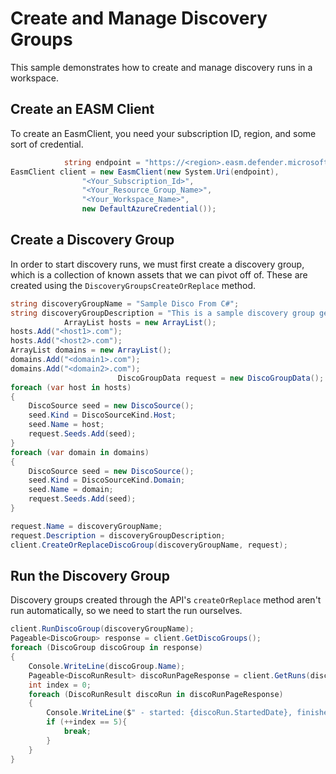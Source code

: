 # Create and Manage Discovery Groups

This sample demonstrates how to create and manage discovery runs in a workspace.

## Create an EASM Client

To create an EasmClient, you need your subscription ID, region, and some sort of credential.

```C# Snippet:Sample2_DiscoveryGroups_Create_Client
            string endpoint = "https://<region>.easm.defender.microsoft.com";
EasmClient client = new EasmClient(new System.Uri(endpoint),
                "<Your_Subscription_Id>",
                "<Your_Resource_Group_Name>",
                "<Your_Workspace_Name>",
                new DefaultAzureCredential());
```

## Create a Discovery Group


In order to start discovery runs, we must first create a discovery group, which is a collection of known assets that we can pivot off of. These are created using the `DiscoveryGroupsCreateOrReplace` method.

```C# Snippet:Sample2_DiscoveryGroups_Create_Discovery_Group
string discoveryGroupName = "Sample Disco From C#";
string discoveryGroupDescription = "This is a sample discovery group generated from C#";
            ArrayList hosts = new ArrayList();
hosts.Add("<host1>.com");
hosts.Add("<host2>.com");
ArrayList domains = new ArrayList();
domains.Add("<domain1>.com");
domains.Add("<domain2>.com");
                        DiscoGroupData request = new DiscoGroupData();
foreach (var host in hosts)
{
    DiscoSource seed = new DiscoSource();
    seed.Kind = DiscoSourceKind.Host;
    seed.Name = host;
    request.Seeds.Add(seed);
}
foreach (var domain in domains)
{
    DiscoSource seed = new DiscoSource();
    seed.Kind = DiscoSourceKind.Domain;
    seed.Name = domain;
    request.Seeds.Add(seed);
}

request.Name = discoveryGroupName;
request.Description = discoveryGroupDescription;
client.CreateOrReplaceDiscoGroup(discoveryGroupName, request);
```

## Run the Discovery Group

Discovery groups created through the API's `createOrReplace` method aren't run automatically, so we need to start the run ourselves.

```C# Snippet:Sample2_DiscoveryGroups_Run
client.RunDiscoGroup(discoveryGroupName);
Pageable<DiscoGroup> response = client.GetDiscoGroups();
foreach (DiscoGroup discoGroup in response)
{
    Console.WriteLine(discoGroup.Name);
    Pageable<DiscoRunResult> discoRunPageResponse = client.GetRuns(discoGroup.Name);
    int index = 0;
    foreach (DiscoRunResult discoRun in discoRunPageResponse)
    {
        Console.WriteLine($" - started: {discoRun.StartedDate}, finished: {discoRun.CompletedDate}, assets found: {discoRun.TotalAssetsFoundCount}, status: {discoRun.State}");
        if (++index == 5){
            break;
        }
    }
}
```